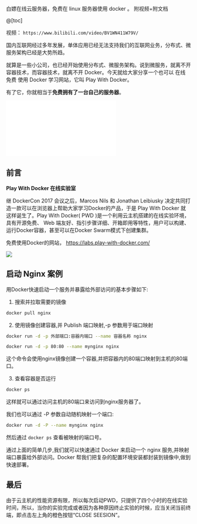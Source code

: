 <!--
 * @Author: JavaPub
 * @Date: 2023-10-24 19:34:55
 * @LastEditors: your name
 * @LastEditTime: 2023-10-24 23:28:08
 * @Description: Here is the JavaPub code base. Search JavaPub on the whole web.
 * @FilePath: \JavaPub-Blog\docs\posts\docker\免费使用云服务器部署docker.md
 https://deepwisdom.feishu.cn/wiki/Q8ycw6J9tiNXdHk66MRcIN8Pnlg
-->



白嫖在线云服务器，免费在 linux 服务器使用 docker 。 附视频+附文档


@[toc]

视频： `https://www.bilibili.com/video/BV1WN411W79V/`



国内互联网经过多年发展，单体应用已经无法支持我们的互联网业务，分布式、微服务架构已经是大势所趋。

就算是一些小公司，也已经开始使用分布式、微服务架构。说到微服务，就离不开容器技术，而容器技术，就离不开 Docker。今天就给大家分享一个也可以 在线 免费 使用 Docker 学习网站，它叫 Play With Docker。

有了它，你就相当于**免费拥有了一台自己的服务器**。


<iframe src="//player.bilibili.com/player.html?aid=492593442&bvid=BV1WN411W79V&cid=1310104420&p=1" scrolling="no" border="0" frameborder="no" framespacing="0" allowfullscreen="true"> </iframe>

## 前言

**Play With Docker 在线实验室**


继 DockerCon 2017 会议之后，Marcos Nils 和 Jonathan Leibiusky 决定共同打造一款可以在浏览器上帮助大家学习Docker的产品，于是 Play With Docker 就这样诞生了。Play With Docker( PWD )是一个利用云主机搭建的在线实验环境，具有开源免费、 Web 端友好、指引步骤详细、开箱即用等特性，用户可以构建、运行Docker容器，甚至可以在Docker Swarm模式下创建集群。


免费使用Docker的网站， https://labs.play-with-docker.com/

![](https://ghproxy.com/https://raw.githubusercontent.com/Rodert/javapub_oss/main/other/play-with-docker.jpeg?raw=true)



## 启动 Nginx 案例

用Docker快速启动一个服务并暴露给外部访问的基本步骤如下:

1. 搜索并拉取需要的镜像

```bash
docker pull nginx
```

2. 使用镜像创建容器,并 Publish 端口映射,-p 参数用于端口映射



```bash
docker run -d -p 外部端口:容器内端口 --name 容器名称 nginx

docker run -d -p 80:80 --name mynginx nginx
```

这个命令会使用nginx镜像创建一个容器,并把容器内的80端口映射到主机的80端口。

3. 查看容器是否运行

```bash
docker ps
```

这样就可以通过访问主机的80端口来访问到nginx服务器了。

我们也可以通过 -P 参数自动随机映射一个端口:

```bash
docker run -d -P --name mynginx nginx
```

然后通过 `docker ps` 查看被映射的端口号。

通过上面的简单几步,我们就可以快速通过 Docker 来启动一个 nginx 服务,并映射端口暴露给外部访问。Docker 帮我们把复杂的配置环境安装都封装到镜像中,做到快速部署。

## 最后

由于云主机的性能资源有限，所以每次启动PWD，只提供了四个小时的在线实验时间，所以，当你的实验完成或者因为各种原因终止实验的时候，应当关闭当前终端，即点击左上角的橙色按钮“CLOSE SEESION”。

